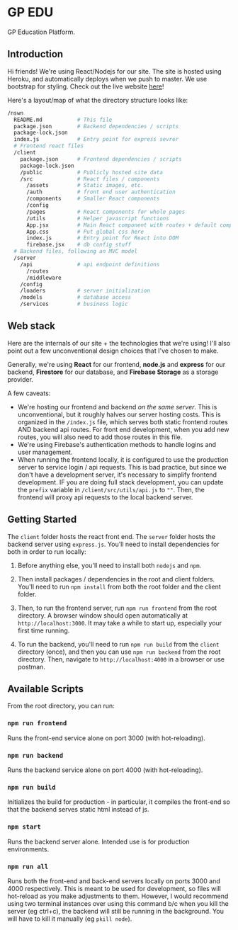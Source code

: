 # GP EDU
GP Education Platform.

## Introduction
Hi friends! We're using React/Nodejs for our site. The site is hosted using
Heroku, and automatically deploys when we push to master. We use bootstrap for
styling. Check out the live website [here](https://gp-edu.herokuapp.com)!

Here's a layout/map of what the directory structure looks like:

```bash
/nswn
  README.md           # This file
  package.json        # Backend dependencies / scripts
  package-lock.json
  index.js            # Entry point for express sevrer
  # Frontend react files
  /client
    package.json      # Frontend dependencies / scripts
    package-lock.json
    /public           # Publicly hosted site data
    /src              # React files / components
      /assets         # Static images, etc.
      /auth           # front end user authentication
      /components     # Smaller React components
      /config
      /pages          # React components for whole pages
      /utils          # Helper javascript functions
      App.jsx         # Main React component with routes + default components
      App.css         # Put global css here
      index.js        # Entry point for React into DOM
      firebase.jsx    # db config stuff
  # Backend files, following an MVC model
  /server
    /api              # api endpoint definitions
      /routes
      /middleware
    /config
    /loaders          # server initialization
    /models           # database access
    /services         # business logic
```

## Web stack

Here are the internals of our site + the technologies that we're using! I'll
also point out a few unconventional design choices that I've chosen to make. 

Generally, we're using **React** for our frontend, **node.js** and **express** for our backend, **Firestore** for our database, and **Firebase Storage** as a storage provider. 

A few caveats:
- We're hosting our frontend and backend *on the same server*. This is unconventional, but it roughly halves our server hosting costs. This is organized in the `/index.js` file, which serves both static frontend routes AND backend api routes. For front end development, when you add new routes, you will also need to add those routes in this file. 
- We're using Firebase's authentication methods to handle logins and user management.
- When running the frontend locally, it is configured to use the production server to service login / api requests. This is bad practice, but since we don't have a development server, it's necessary to simplify frontend development. IF you are doing full stack development, you can update the `prefix` variable in `/client/src/utils/api.js` to `""`. Then, the frontend will proxy api requests to the local backend server. 

## Getting Started

The `client` folder hosts the react front end. The `server` folder hosts the backend server using `express.js`. You'll need to install dependencies for both in order to run locally:

1. Before anything else, you'll need to install both `nodejs` and `npm`. 

2. Then install packages / dependencies in the root and client folders. You'll 
   need to run `npm install` from both the root folder and the client folder.

3. Then, to run the frontend server, run `npm run frontend` from the root directory. A browser window should open automatically at `http://localhost:3000`. It may take a while to start up, especially your first time running.

4. To run the backend, you'll need to run `npm run build` from the `client` directory (once), and then you can use `npm run backend` from the root directory. Then, navigate to `http://localhost:4000` in a browser or use postman. 


## Available Scripts

From the root directory, you can run:

### `npm run frontend`
Runs the front-end service alone on port 3000 (with hot-reloading).

### `npm run backend`
Runs the backend service alone on port 4000 (with hot-reloading).

### `npm run build` 
Initializes the build for production - in particular, it compiles the front-end  so that the backend serves static html instead of js. 

### `npm start`
Runs the backend server alone. Intended use is for production environments.

### `npm run all` 
Runs both the front-end and back-end servers locally on ports 3000 and 4000 respectively. This is meant to be used for development, so files will hot-reload as you make adjustments to them. However, I would recommend using two terminal instances over using this command b/c when you kill the server (eg ctrl+c), the backend will still be running in the background. You will have to kill it manually (eg `pkill node`).
